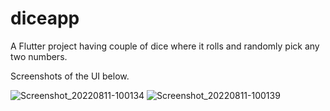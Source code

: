 # diceapp

A Flutter project having couple of dice where it rolls and randomly pick any two numbers.

Screenshots of the UI below.


![Screenshot_20220811-100134](https://user-images.githubusercontent.com/35575594/184165139-c5b87222-dcea-4030-a729-dac7b88d9224.png)
![Screenshot_20220811-100139](https://user-images.githubusercontent.com/35575594/184165153-8b4c5d23-4236-4f17-b999-7cb840705859.png)
